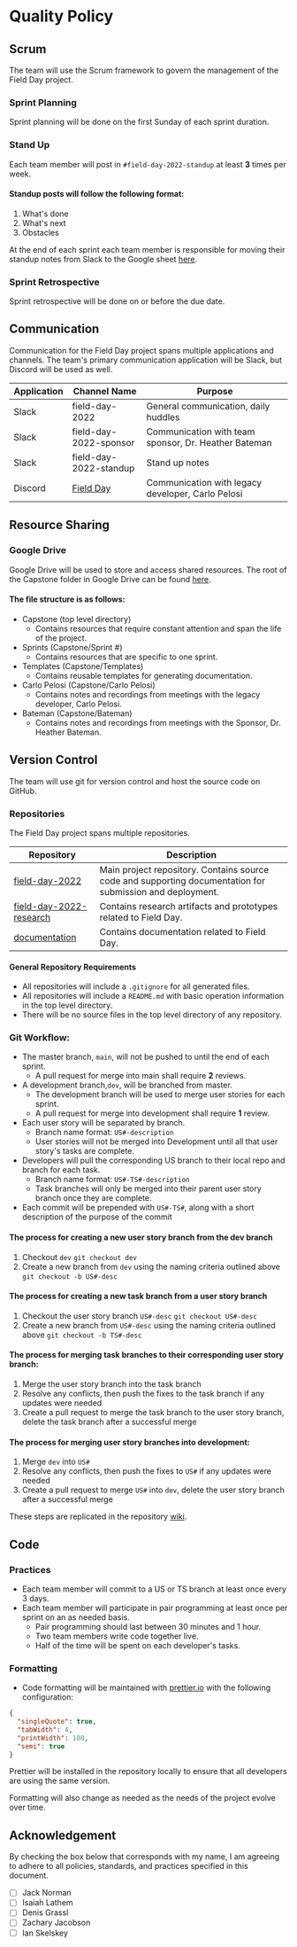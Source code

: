 # Quality Policy

## Scrum

The team will use the Scrum framework to govern the management of the Field Day project.

### Sprint Planning

Sprint planning will be done on the first Sunday of each sprint duration.

### Stand Up

Each team member will post in `#field-day-2022-standup` at least **3** times per week. 

#### Standup posts will follow the following format:

1. What's done
2. What's next
3. Obstacles

At the end of each sprint each team member is responsible for moving their standup notes from Slack
to the Google sheet [here](https://docs.google.com/spreadsheets/d/1w-NvV3TirU2b-vhc_i9atq4p5Iq6dCsULkxHvz-hnAI/edit?usp=sharing).

### Sprint Retrospective

Sprint retrospective will be done on or before the due date.

## Communication

Communication for the Field Day project spans multiple applications and channels. The team's primary communication application will be Slack, but Discord will be used as well.

| Application | Channel Name                               | Purpose                                              |
| ----------- | ------------------------------------------ | ---------------------------------------------------- |
| Slack       | field-day-2022                             | General communication, daily huddles                 |
| Slack       | field-day-2022-sponsor                     | Communication with team sponsor, Dr. Heather Bateman |
| Slack       | field-day-2022-standup                     | Stand up notes                                       |
| Discord     | [Field Day](https://discord.gg/qfWDMEdUfr) | Communication with legacy developer, Carlo Pelosi    |

## Resource Sharing

### Google Drive

Google Drive will be used to store and access shared resources. The root of the Capstone folder in Google Drive can be 
found [here](https://drive.google.com/drive/folders/19JDGxjSamYeW-ZXcv5gNdX_IfooPdGxY?usp=sharing).

#### The file structure is as follows:

- Capstone (top level directory)
  - Contains resources that require constant attention and span the life of the project.
- Sprints (Capstone/Sprint #)
  - Contains resources that are specific to one sprint.
- Templates (Capstone/Templates)
  - Contains reusable templates for generating documentation.
- Carlo Pelosi (Capstone/Carlo Pelosi)
  - Contains notes and recordings from meetings with the legacy developer, Carlo Pelosi.
- Bateman (Capstone/Bateman)
  - Contains notes and recordings from meetings with the Sponsor, Dr. Heather Bateman.

## Version Control
The team will use git for version control and host the source code on GitHub.

### Repositories

The Field Day project spans multiple repositories.

| Repository                                                   | Description                                                  |
| ------------------------------------------------------------ | ------------------------------------------------------------ |
| [field-day-2022](https://github.com/Field-Day-2022/field-day-2022) | Main project repository. Contains source code and supporting documentation for submission and deployment. |
| [field-day-2022-research](https://github.com/Field-Day-2022/field-day-2022-research) | Contains research artifacts and prototypes related to Field Day. |
| [documentation](https://github.com/Field-Day-2022/documentation) | Contains documentation related to Field Day.                 |

#### General Repository Requirements

- All repositories will include a `.gitignore` for all generated files.
- All repositories will include a `README.md` with basic operation information in the top level directory.
- There will be no source files in the top level directory of any repository.

### Git Workflow:
- The master branch, `main`, will not be pushed to until the end of each sprint.
  - A pull request for merge into main shall require **2** reviews.
- A development branch,`dev`, will be branched from master.
  - The development branch will be used to merge user stories for each sprint.
  - A pull request for merge into development shall require **1** review.
- Each user story will be separated by branch. 
  - Branch name format: `US#-description`
  - User stories will not be merged into Development until all that user story's tasks are complete.
- Developers will pull the corresponding US branch to their local repo and branch for each task.
  - Branch name format: `US#-TS#-description`
  - Task branches will only be merged into their parent user story branch once they are complete.
- Each commit will be prepended with `US#-TS#`, along with a short description of the purpose of the commit

#### The process for creating a new user story branch from the dev branch

1. Checkout `dev` 
   `git checkout dev`
2. Create a new branch from `dev` using the naming criteria outlined above
   `git checkout -b US#-desc`

#### The process for creating a new task branch from a user story branch

1. Checkout the user story branch `US#-desc`
   `git checkout US#-desc`
2. Create a new branch from `US#-desc` using the naming criteria outlined above
   `git checkout -b TS#-desc`

#### The process for merging task branches to their corresponding user story branch:
1. Merge the user story branch into the task branch
2. Resolve any conflicts, then push the fixes to the task branch if any updates were needed
3. Create a pull request to merge the task branch to the user story branch, delete the task branch after a successful merge
#### The process for merging user story branches into development:
1. Merge `dev` into `US#`
2. Resolve any conflicts, then push the fixes to `US#` if any updates were needed
3. Create a pull request to merge `US#` into `dev`, delete the user story branch after a successful merge

These steps are replicated in the repository [wiki](https://github.com/Field-Day-2022/field-day-2022/wiki).

## Code

### Practices

- Each team member will commit to a US or TS branch at least once every 3 days.
- Each team member will participate in pair programming at least once per sprint on an as needed basis.
  - Pair programming should last between 30 minutes and 1 hour.
  - Two team members write code together live.
  - Half of the time will be spent on each developer's tasks.

### Formatting

- Code formatting will be maintained with [prettier.io](https://prettier.io/) with the following configuration:
```json
{
  "singleQuote": true,
  "tabWidth": 4,
  "printWidth": 100,
  "semi": true
}
```
Prettier will be installed in the repository locally to ensure that all developers are using the same version.

Formatting will also change as needed as the needs of the project evolve over time.

## Acknowledgement

By checking the box below that corresponds with my name, I am agreeing to adhere to all policies, standards, 
and practices specified in this document.

- [ ] Jack Norman
- [ ] Isaiah Lathem
- [ ] Denis Grassl
- [ ] Zachary Jacobson
- [ ] Ian Skelskey